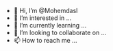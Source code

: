 - 👋 Hi, I’m @Mohemdasl
- 👀 I’m interested in ...
- 🌱 I’m currently learning ...
- 💞️ I’m looking to collaborate on ...
- 📫 How to reach me ...

<!---
Mohemdasl/Mohemdasl is a ✨ special ✨ repository because its `README.md` (this file) appears on your GitHub profile.
You can click the Preview link to take a look at your changes.
--->
